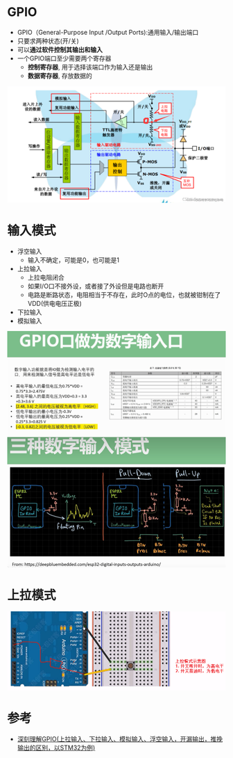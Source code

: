 # GPIO
- GPIO（General-Purpose Input /Output Ports):通用输入/输出端口
- 只要求两种状态(开/关)
- 可以**通过软件控制其输出和输入**
- 一个GPIO端口至少需要两个寄存器
	- **控制寄存器**, 用于选择该端口作为输入还是输出
	- **数据寄存器**, 存放数据的

![](../photo/Pasted%20image%2020230529175251.png)

# 输入模式
- 浮空输入
	- 输入不确定，可能是0，也可能是1 
- 上拉输入
	- 上拉电阻闭合
	- 如果I/O口不接外设，或者接了外设但是电路也断开
	 - 电路是断路状态，电阻相当于不存在，此时O点的电位，也就被钳制在了VDD(供电电压正极)
- 下拉输入
- 模拟输入

![](../photo/Pasted%20image%2020230529180319.png)
![](../photo/Pasted%20image%2020230529180434.png)

# 上拉模式
![](../photo/Pasted%20image%2020230529180229.png)

# 参考
- [深刻理解GPIO(上拉输入、下拉输入、模拟输入、浮空输入，开漏输出，推挽输出的区别，以STM32为例)](https://blog.csdn.net/Seciss/article/details/120595713)
